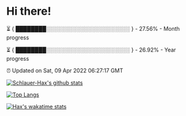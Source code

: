 # Hi there!

⏳ { ████████░░░░░░░░░░░░░░░░░░░░░░ } - 27.56% - Month progress

⏳ { ████████░░░░░░░░░░░░░░░░░░░░░░ } - 26.92% - Year progress

⏰ Updated on Sat, 09 Apr 2022 06:27:17 GMT


[![Schlauer-Hax's github stats](https://github-readme-stats.vercel.app/api?username=Schlauer-Hax&show_icons=true&theme=dark&count_private=true)](https://github.com/Schlauer-Hax)


[![Top Langs](https://github-readme-stats.vercel.app/api/top-langs/?username=Schlauer-Hax&layout=compact&theme=dark)](https://github.com/Schlauer-Hax?tab=repositories)


[![Hax's wakatime stats](https://github-readme-stats.vercel.app/api/wakatime?username=Hax&theme=dark)](https://wakatime.com/@Hax)

